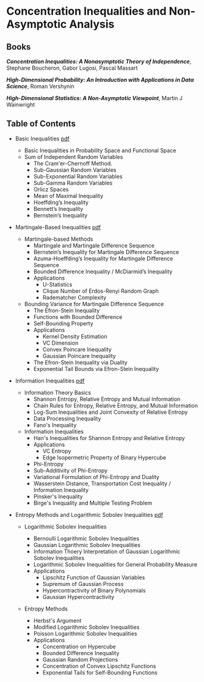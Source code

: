 # Concentration Inequalities and Non-Asymptotic Analysis

## Books

***Concentration Inequalities: A Nonasymptotic Theory of Independence***, Stephane Boucheron, Gabor Lugosi, Pascal Massart

***High-Dimensional Probability: An Introduction with Applications in Data Science***, Roman Vershynin

***High-Dimensional Statistics: A Non-Asymptotic Viewpoint***, Martin J Wainwright

## Table of Contents

- Basic Inequalities  [pdf](./Ineq_1_Basic_Inequality.pdf)
  	- Basic Inequalities in Probability Space and Functional Space
	- Sum of Independent Random Variables
		- The Cram\'er-Chernoff Method.
		- Sub-Gaussian Random Variables
		- Sub-Exponential Random Variables
		- Sub-Gamma Random Variables
		- Orlicz Spaces
		- Mean of Maximal Inequality
		- Hoeffding’s Inequality
		- Bennett’s Inequality
		- Bernstein’s Inequality

- Martingale-Based Inequalities [pdf](./Ineq_2_Martingale_Methods.pdf)
	- Martingale-based Methods
		- Martingale and Martingale Difference Sequence
		- Bernstein’s Inequality for Martingale Difference Sequence
		- Azuma-Hoeffding’s Inequality for Martingale Difference Sequence
		- Bounded Difference Inequality / McDiarmid’s Inequality
		- Applications
			- U-Statistics
			- Clique Number of Erdos-Renyi Random Graph
			- Radematcher Complexity
	- Bounding Variance for Martingale Difference Sequence
		- The Efron-Stein Inequality
		- Functions with Bounded Difference
		- Self-Bounding Property
		- Applications
			- Kernel Density Estimation
			- VC Dimension
			- Convex Poincare Inequality 
			- Gaussian Poincare Inequality
		- The Efron-Stein Inequality via Duality
		- Exponential Tail Bounds via Efron-Stein Inequality

- Information Inequalities [pdf](./Ineq_3_Information_Inequality.pdf)
	- Information Theory Basics
		- Shannon Entropy, Relative Entropy and Mutual Information
		- Chain Rules for Entropy, Relative Entropy, and Mutual Information
		- Log-Sum Inequalities and Joint Convexity of Relative Entropy
		- Data Processing Inequality
		- Fano's Inequality
	- Information Inequalities
		- Han's Inequalities for Shannon Entropy and Relative Entropy
		- Applications
			- VC Entropy
			- Edge Isopermetric Property of Binary Hypercube 
		- Phi-Entropy
		- Sub-Additivity of Phi-Entropy
		- Variational Formulation of Phi-Entropy and Duality
		- Wasserstein Distance, Transportation Cost Inequality / Information Inequality
		- Pinsker's Inequality
		- Birge's Inequality and Multiple Testing Problem

- Entropy Methods and Logarithmic Sobolev Inequalities [pdf](./Ineq_4_Entropy_Methods.pdf)
	- Logarithmic Sobolev Inequalities
		- Bernoulli Logarithmic Sobolev Inequalities
		- Gaussian Logarithmic Sobolev Inequalities
		- Information Thoery Interpretation of Gaussian Logarithmic Sobolev Inequalities
		- Logarithmic Sobolev Inequalities for General Probability Measure
		- Applications
			- Lipschitz Function of Gaussian Variables
			- Supremum of Gaussian Process
			- Hypercontractivity of Binary Polynomials
			- Gaussian Hypercontractivity

	- Entropy Methods
		- Herbst's Argument
		- Modified Logarithmic Sobolev Inequalities
		- Poisson Logarithmic Sobolev Inequalities
		- Applications
			- Concentration on Hypercube 
			- Bounded Difference Inequality 
			- Gaussian Random Projections
			- Concentration of Convex Lipschitz Functions
			- Exponential Tails for Self-Bounding Functions



